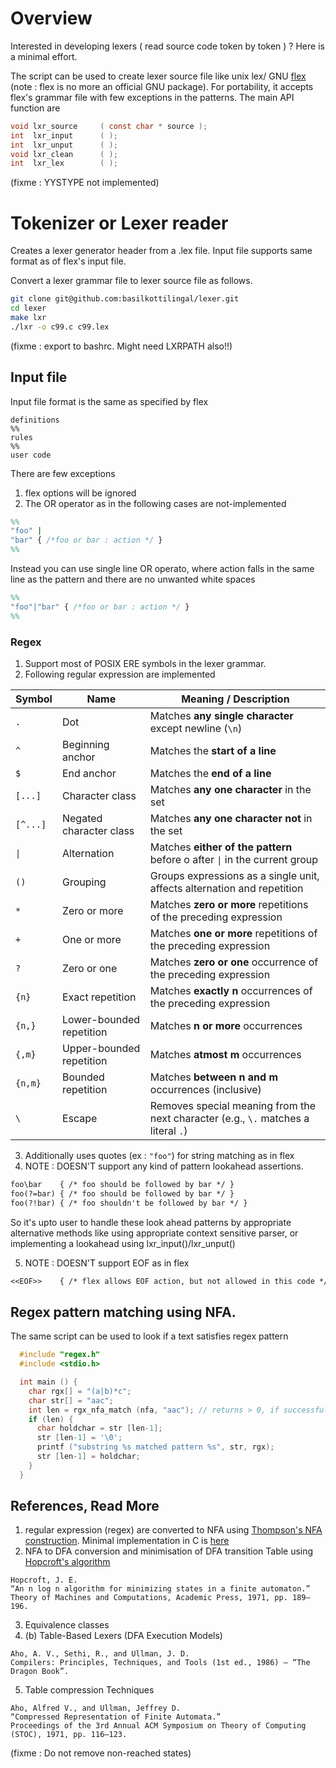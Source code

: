 # Overview
 
  Interested in developing lexers ( read source code token by token ) ?
  Here is a minimal effort.

  The script can be used to create lexer source file like unix lex/
  GNU [flex](https://github.com/westes/flex) (note : flex is no more
  an official GNU package). For portability, it accepts flex's grammar
  file with few exceptions in the patterns.
  The main API function are

```c
void lxr_source     ( const char * source );
int  lxr_input      ( );
int  lxr_unput      ( );
void lxr_clean      ( );
int  lxr_lex        ( );
```

  (fixme : YYSTYPE not implemented)


# Tokenizer or Lexer reader

  Creates a lexer generator header from a .lex file. Input file supports
  same format as of flex's input file.

  Convert a lexer grammar file to lexer source file as follows.

```bash
git clone git@github.com:basilkottilingal/lexer.git
cd lexer
make lxr
./lxr -o c99.c c99.lex
```

  (fixme : export to bashrc. Might need LXRPATH also!!)

## Input file
  Input file format is the same as specified by flex
```
definitions
%%
rules
%%
user code
```
  There are few exceptions
  1. flex options will be ignored
  2. The OR operator as in the following cases are not-implemented
```lex
%%
"foo" |
"bar" { /*foo or bar : action */ }
%%
```
  Instead you can use single line OR operato, where action falls in the same
  line as the pattern and there are no unwanted white spaces
```lex
%%
"foo"|"bar" { /*foo or bar : action */ }
%%
```

### Regex

  1. Support most of POSIX ERE symbols in the lexer grammar.
  2. Following regular expression are implemented

| Symbol   | Name         | Meaning / Description                                                   |
| -------- | ------------ | ----------------------------------------------------------------------- |
| `.`      | Dot  | Matches **any single character** except newline (`\n`)                          |
| `^`      | Beginning anchor | Matches the **start of a line**                                     |
| `$`      | End anchor   | Matches the **end of a line**                                           |
| `[...]`  | Character class  | Matches **any one character** in the set                            |
| `[^...]` | Negated character class  | Matches **any one character not** in the set                |
| `\|`     | Alternation  | Matches **either of the pattern** before o after `\|` in the current group |
| `()`     | Grouping     | Groups expressions as a single unit, affects alternation and repetition |
| `*`      | Zero or more | Matches **zero or more** repetitions of the preceding expression        |
| `+`      | One or more  | Matches **one or more** repetitions of the preceding expression         |
| `?`      | Zero or one  | Matches **zero or one** occurrence of the preceding expression          |
| `{n}`    | Exact repetition | Matches **exactly n** occurrences of the preceding expression       |
| `{n,}`   | Lower-bounded repetition | Matches **n or more** occurrences                           | 
| `{,m}`   | Upper-bounded repetition | Matches **atmost m** occurrences                            | 
| `{n,m}`  | Bounded repetition   | Matches **between n and m** occurrences (inclusive)             |
| `\`      | Escape | Removes special meaning from the next character (e.g., `\.` matches a literal `.`) |

  3. Additionally uses quotes (ex : `"foo"`) for string matching as in flex
  4. NOTE : DOESN'T support any kind of pattern lookahead assertions.
```lex
foo\bar    { /* foo should be followed by bar */ }
foo(?=bar) { /* foo should be followed by bar */ } 
foo(?!bar) { /* foo shouldn't be followed by bar */ } 
```
  So it's upto user to handle these look ahead patterns by appropriate alternative methods
  like using appropriate context sensitive parser, or implementing a lookahead
  using lxr\_input()/lxr\_unput()

  5. NOTE : DOESN'T support EOF as in flex
```lex
<<EOF>>    { /* flex allows EOF action, but not allowed in this code */ }
```

## Regex pattern matching using NFA.

  The same script can be used to look if a text satisfies regex pattern
```c
  #include "regex.h"
  #include <stdio.h>

  int main () {
    char rgx[] = "(a|b)*c";
    char str[] = "aac";
    int len = rgx_nfa_match (nfa, "aac"); // returns > 0, if successfull
    if (len) {
      char holdchar = str [len-1];
      str [len-1] = '\0';
      printf ("substring %s matched pattern %s", str, rgx);
      str [len-1] = holdchar;
    }
  }
```
## References, Read More
  1. regular expression (regex) are converted to NFA using [Thompson's NFA 
construction](https://dl.acm.org/doi/abs/10.1145/363347.363387). Minimal
implementation in C is [here](https://swtch.com/~rsc/regexp/regexp1.html)
  2. NFA to DFA conversion and minimisation of DFA transition Table using [Hopcroft's
algorithm](https://www.sciencedirect.com/science/article/abs/pii/B9780124177505500221)
```
Hopcroft, J. E.
“An n log n algorithm for minimizing states in a finite automaton.”
Theory of Machines and Computations, Academic Press, 1971, pp. 189–196.
```
  3. Equivalence classes
  4. (b) Table-Based Lexers (DFA Execution Models)
```
Aho, A. V., Sethi, R., and Ullman, J. D.
Compilers: Principles, Techniques, and Tools (1st ed., 1986) — “The Dragon Book”.
```
  5. Table compression Techniques
```
Aho, Alfred V., and Ullman, Jeffrey D.
“Compressed Representation of Finite Automata.”
Proceedings of the 3rd Annual ACM Symposium on Theory of Computing (STOC), 1971, pp. 116–123.
```

  (fixme : Do not remove non-reached states)
